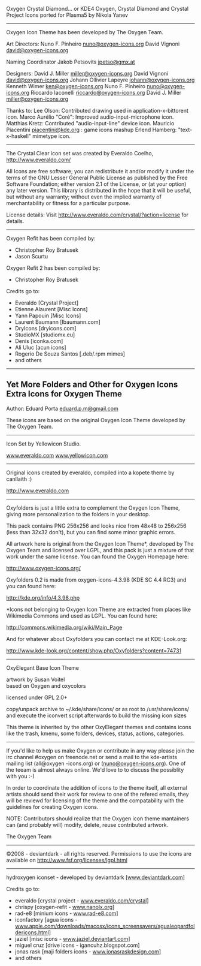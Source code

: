 Oxygen Crystal Diamond...  or KDE4 Oxygen, Crystal Diamond and Crystal Project Icons ported for Plasma5 by Nikola Yanev

******************************************************************************************

Oxygen Icon Theme has been developed by The Oxygen Team.

Art Directors:
Nuno F. Pinheiro <nuno@oxygen-icons.org>
David Vignoni <david@oxygen-icons.org>

Naming Coordinator
Jakob Petsovits <jpetso@gmx.at>

Designers:
David J. Miller <miller@oxygen-icons.org>
David Vignoni <david@oxygen-icons.org>
Johann Ollivier Lapeyre <johann@oxygen-icons.org>
Kenneth Wimer <ken@oxygen-icons.org> 
Nuno F. Pinheiro <nuno@oxygen-icons.org>
Riccardo Iaconelli <riccardo@oxygen-icons.org>
David J. Miller <miller@oxygen-icons.org>

Thanks to:
Lee Olson: Contributed drawing used in application-x-bittorent icon.
Marco Aurélio "Coré": Improved audio-input-microphone icon.
Matthias Kretz: Contributed "audio-input-line" device icon.
Mauricio Piacentini <piacentini@kde.org> : game icons mashup
Erlend Hamberg: "text-x-haskell" mimetype icon.

********************************************************************

The Crystal Clear icon set was created by 
Everaldo Coelho, http://www.everaldo.com/

All Icons are free software; you can redistribute it and/or modify it under the terms of the GNU Lesser General Public License as published by the Free Software Foundation; either version 2.1 of the License, or (at your option) any later version. This library is distributed in the hope that it will be useful, but without any warranty; without even the implied warranty of merchantability or fitness for a particular purpose. 

License details:
Visit http://www.everaldo.com/crystal/?action=license for details.

********************************************************************

Oxygen Refit has been compiled by:
* Christopher Roy Bratusek
* Jason Scurtu

Oxygen Refit 2 has been compiled by:
* Christopher Roy Bratusek

Credits go to:
* Everaldo [Crystal Project]
* Etienne Alaurent [Misc Icons]
* Yann Papouin [Misc Icons]
* Laurent Baumann [lbaumann.com]
* DryIcons [dryicons.com]
* StudioMX [studiomx.eu]
* Denis [iconka.com]
* Ali Uluc [acun icons]
* Rogerio De Souza Santos [.deb/.rpm mimes]
* and others

********************************************************************

Yet More Folders and Other for Oxygen Icons
Extra Icons for Oxygen Theme
-----

Author: Eduard Porta <eduard.p.m@gmail.com>

These icons are based on the original Oxygen Icon Theme
developed by The Oxygen Team.

********************************************************************

Icon Set by Yellowicon Studio.

www.everaldo.com
www.yellowicon.com

********************************************************************

Original icons created by everaldo, compiled into a kopete theme by canllaith :)

http://www.everaldo.com 

********************************************************************

Oxyfolders is just a little extra to complement the Oxygen Icon Theme, giving more personalization to the folders in your desktop.

This pack contains PNG 256x256 and looks nice from 48x48 to 256x256 (less than 32x32 don't), but you can find some minor graphic errors.

All artwork here is original from the Oxygen Icon Theme*, developed by The Oxygen Team and licensed over LGPL, and this pack is just a mixture of that work under the same license. You can found the Oxygen Homepage here:

http://www.oxygen-icons.org/

Oxyfolders 0.2 is made from oxygen-icons-4.3.98 (KDE SC 4.4 RC3) and you can found here:

http://kde.org/info/4.3.98.php

*Icons not belonging to Oxygen Icon Theme are extracted from places like Wikimedia Commons and used as LGPL. You can found here:

http://commons.wikimedia.org/wiki/Main_Page

And for whatever about Oxyfolders you can contact me at KDE-Look.org:

http://www.kde-look.org/content/show.php/Oxyfolders?content=74731

********************************************************************

OxyElegant Base Icon Theme

artwork by Susan Voitel <gfx AT spacepenguin.de>  
based on Oxygen and oxycolors

licensed under GPL 2.0+

copy/unpack archive to ~/.kde/share/icons/ or as root to /usr/share/icons/ and execute the iconvert script afterwards to build the missing icon sizes

This theme is inherited by the other OxyElegant themes and contains icons like the trash, kmenu, some folders, devices, status, actions, categories.

********************************************************************

If you'd like to help us make Oxygen or contribute in any way please join the irc channel #oxygen on freenode.net or send a mail to the kde-artists mailing list (all@oxygen -icons.org) or (nuno@oxygen-icons.org). One of the teeam is almost always online. We'd love to to discuss the possiblity with you :-)

In order to coordinate the addition of icons to the theme itself, all external artists should send their work for review to one of the refered emails, they will be reviewd for  licensing of the theme and the compatability with the guidelines for creating Oxygen icons.

NOTE:
Contributors should realize that the Oxygen icon theme mantainers can (and probably will) modify, delete, reuse contributed artwork.

The Oxygen Team

********************************************************************

©2008 - deviantdark - all rights reserved. Permissions to use the icons are available on http://www.fsf.org/licenses/lgpl.html

********************************************************************

hydroxygen iconset - developed by deviantdark [www.deviantdark.com]


Credits go to:
* everaldo [crystal project - www.everaldo.com/crystal]
* chrispy [oxygen-refit - www.nanolx.org]
* rad-e8 [minium icons - www.rad-e8.com]
* iconfactory [agua icons - www.apple.com/downloads/macosx/icons_screensavers/agualeopardfoldericons.html]
* jaziel [misc icons - www.jaziel.deviantart.com]
* miguel cruz [drive icons - igancuhz.blogspot.com]
* jonas rask [maji folders icons - www.jonasraskdesign.com]
* and others
